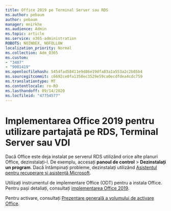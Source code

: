 ```yaml
---
title: Office 2019 pe Terminal Server sau RDS
ms.author: pebaum
author: pebaum
manager: mnirkhe
ms.audience: Admin
ms.topic: article
ms.service: o365-administration
ROBOTS: NOINDEX, NOFOLLOW
localization_priority: Normal
ms.collection: Adm_O365
ms.custom:
- "3487"
- "9001419"
ms.openlocfilehash: 5454fad58411e9d86e19dfa83a1a553a2c2b05b4
ms.sourcegitcommit: c6692ce0fa1358ec3529e59ca0ecdfdea4cdc759
ms.translationtype: MT
ms.contentlocale: ro-RO
ms.lasthandoff: 09/14/2020
ms.locfileid: "47754577"
---
```

# <a name="deploying-office-2019-for-shared-use-on-rds-terminal-server-or-vdi"></a>Implementarea Office 2019 pentru utilizare partajată pe RDS, Terminal Server sau VDI

Dacă Office este deja instalat pe serverul RDS utilizând orice alte planuri Office, dezinstalați-l. De exemplu, accesați **panoul de control**  >  **Dezinstalați un program**. Dacă întâmpinați probleme, dezinstalați utilizând [Asistentul pentru recuperare și asistență Microsoft](https://aka.ms/SARA-OfficeUninstall-Alchemy). 

Utilizați instrumentul de implementare Office (ODT) pentru a instala Office. Pentru pași detaliați, consultați [implementarea Office 2019](https://docs.microsoft.com/deployoffice/office2019/deploy).

Pentru activare, consultați [Prezentare generală a volumului de activare Office](https://docs.microsoft.com/deployoffice/vlactivation/plan-volume-activation-of-office).